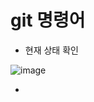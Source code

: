 # git 명령어 
* 현재 상태 확인

![image](https://user-images.githubusercontent.com/71370540/215631851-f63b4141-0745-4d9b-852c-2c647a6b0784.png)


* 
